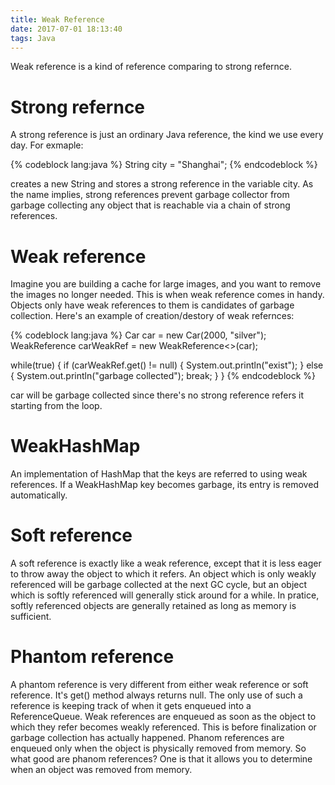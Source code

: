 ```yaml
---
title: Weak Reference
date: 2017-07-01 18:13:40
tags: Java
---
```


Weak reference is a kind of reference comparing to strong refernce.

# Strong refernce
A strong reference is just an ordinary Java reference, the kind we use every day. For exmaple:

{% codeblock lang:java %}
String city = "Shanghai";
{% endcodeblock %}

creates a new String and stores a strong reference in the variable city. As the name implies, strong references prevent garbage collector from garbage collecting any object that is reachable via a chain of strong references.

# Weak reference
Imagine you are building a cache for large images, and you want to remove the images no longer needed. This is when weak reference comes in handy. Objects only have weak references to them is candidates of garbage collection. Here's an example of creation/destory of weak refernces:

{% codeblock lang:java %}
Car car = new Car(2000, "silver");
WeakReference<Car> carWeakRef = new WeakReference<>(car);

while(true) {
    if (carWeakRef.get() != null) {
        System.out.println("exist");
    }
    else {
        System.out.println("garbage collected");
        break;
    }
}
{% endcodeblock %}

car will be garbage collected since there's no strong reference refers it starting from the loop.

# WeakHashMap
An implementation of HashMap that the keys are referred to using weak references. If a WeakHashMap key becomes garbage, its entry is removed automatically.

# Soft reference
A soft reference is exactly like a weak reference, except that it is less eager to throw away the object to which it refers. An object which is only weakly referenced will be garbage collected at the next GC cycle, but an object which is softly referenced will generally stick around for a while. In pratice, softly referenced objects are generally retained as long as memory is sufficient. 

# Phantom reference
A phantom reference is very different from either weak reference or soft reference. It's get() method always returns null. The only use of such a reference is keeping track of when it gets enqueued into a ReferenceQueue. Weak references are enqueued as soon as the object to which they refer becomes weakly referenced. This is before finalization or garbage collection has actually happened. Phanom references are enqueued only when the object is physically removed from memory.
So what good are phanom references? One is that it allows you to determine when an object was removed from memory.  
